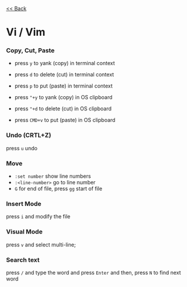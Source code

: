 [<< Back](README.md)

# Vi / Vim

### Copy, Cut, Paste
- press ```y``` to yank (copy) in terminal context
- press ```d``` to delete (cut) in terminal context
- press ```p``` to put (paste) in terminal context

- press ```"+y``` to yank (copy) in OS clipboard
- press ```"+d``` to delete (cut) in OS clipboard
- press ```CMD+v``` to put (paste) in OS clipboard

### Undo (CRTL+Z)
press ```u``` undo

### Move
- ```:set number``` show line numbers
- ```:<line-number>``` go to line number
- ```G``` for end of file, press ```gg``` start of file

### Insert Mode
press ```i``` and modify the file 

### Visual Mode
press ```v``` and select multi-line;

### Search text
press ```/``` and type the word and press ```Enter``` and then, press ```N``` to find next word
